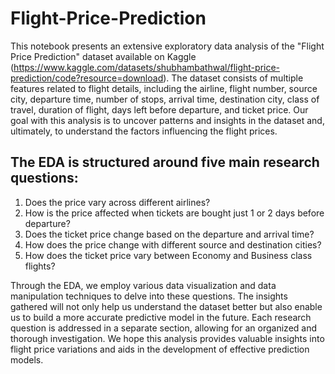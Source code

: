 # Flight-Price-Prediction
This notebook presents an extensive exploratory data analysis of the "Flight Price Prediction" dataset available on Kaggle (https://www.kaggle.com/datasets/shubhambathwal/flight-price-prediction/code?resource=download).
The dataset consists of multiple features related to flight details, including the airline, flight number, source city, departure time, number of stops, arrival time, destination city, class of travel, duration of flight, days left before departure, and ticket price.
Our goal with this analysis is to uncover patterns and insights in the dataset and, ultimately, to understand the factors influencing the flight prices.

## The EDA is structured around five main research questions:

1. Does the price vary across different airlines?
2. How is the price affected when tickets are bought just 1 or 2 days before departure?
3. Does the ticket price change based on the departure and arrival time?
4. How does the price change with different source and destination cities?
5. How does the ticket price vary between Economy and Business class flights?

Through the EDA, we employ various data visualization and data manipulation techniques to delve into these questions. The insights gathered will not only help us understand the dataset better but also enable us to build a more accurate predictive model in the future.
Each research question is addressed in a separate section, allowing for an organized and thorough investigation. We hope this analysis provides valuable insights into flight price variations and aids in the development of effective prediction models.
